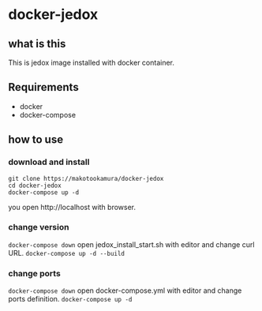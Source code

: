 # docker-jedox
## what is this

This is jedox image installed with docker container.

## Requirements

- docker
- docker-compose

## how to use

### download and install

```
git clone https://makotookamura/docker-jedox
cd docker-jedox
docker-compose up -d
```

you open http://localhost with browser.

### change version

`docker-compose down`
open jedox_install_start.sh with editor and change curl URL.
`docker-compose up -d --build`

### change ports

`docker-compose down`
open docker-compose.yml with editor and change ports definition.
`docker-compose up -d`

